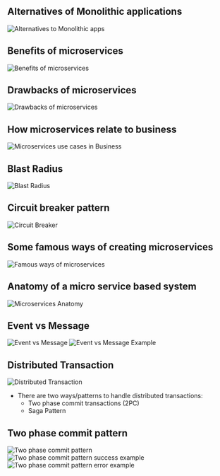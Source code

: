 


## Alternatives of Monolithic applications

![Alternatives to Monolithic apps](/images/interviews/alternatives-to-monolithic-apps.png)

## Benefits of microservices

![Benefits of microservices](/images/interviews/benefits-of-microservices.png)

## Drawbacks of microservices

![Drawbacks of microservices](/images/interviews/drawbacks-of-microservices.png)

## How microservices relate to business

![Microservices use cases in Business](/images/interviews/microservices-use-cases-in-business.png)

## Blast Radius

![Blast Radius](/images/interviews/blast-radius.png)


## Circuit breaker pattern
![Circuit Breaker](/images/interviews/circuit-breaker-pattern.png)


## Some famous ways of creating microservices
![Famous ways of microservices](/images/interviews/ways-to-implement-microservices.png)


## Anatomy of a micro service based system
![Microservices Anatomy](/images/interviews/microservices-anatomy.png)


## Event vs Message
![Event vs Message](/images/interviews/event-vs-message.png)
![Event vs Message Example](/images/interviews/event-vs-message-example.png)

## Distributed Transaction
![Distributed Transaction](/images/interviews/distributed-transaction.png)

- There are two ways/patterns to handle distributed transactions:
  - Two phase commit transactions (2PC)
  - Saga Pattern

## Two phase commit pattern
![Two phase commit pattern](/images/interviews/two-phase-commit-pattern.png)
![Two phase commit pattern success example](/images/interviews/two-phase-commit-pattern-success.png)
![Two phase commit pattern error example](/images/interviews/two-phase-commit-pattern-fail.png)